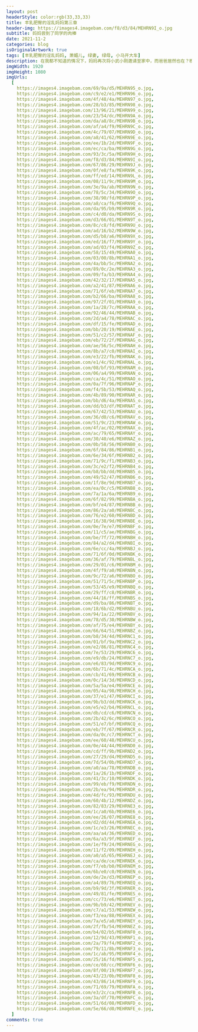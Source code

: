 ```yaml
---
layout: post
headerStyle: color:rgb(33,33,33)
title: 丰乳肥臀的淫乱妈妈第三章
header-img: https://images4.imagebam.com/f8/d3/84/MEHRN9I_o.jpg
subtitle: 妈妈尝到了同学的肉棒
date: 2021-11-2
categories: blog
isOriginalArtwork: true
tags: [丰乳肥臀的淫乱妈妈, 萧媚儿, 绿妻, 绿母, 小马开大车]
description: 在我都不知道的情况下，妈妈再次将小武小刚邀请至家中，而爸爸居然也在？晚饭过后，我找借口出门，给爸爸妈妈小武小刚四人留出足够的时间后再偷偷返回，不出意外的，从门外偷窥到了令人血脉喷张的淫靡画面。
imgWidth: 1920
imgHeight: 1080
imgUrls:
  [
    https://images4.imagebam.com/69/9a/d5/MEHRN95_o.jpg,
    https://images4.imagebam.com/c9/e2/e1/MEHRN96_o.jpg,
    https://images4.imagebam.com/4f/48/4a/MEHRN97_o.jpg,
    https://images4.imagebam.com/28/b3/85/MEHRN98_o.jpg,
    https://images4.imagebam.com/13/96/21/MEHRN99_o.jpg,
    https://images4.imagebam.com/23/54/dc/MEHRN9A_o.jpg,
    https://images4.imagebam.com/da/a8/8c/MEHRN9B_o.jpg,
    https://images4.imagebam.com/af/a4/f9/MEHRN9C_o.jpg,
    https://images4.imagebam.com/4c/79/07/MEHRN9D_o.jpg,
    https://images4.imagebam.com/a8/41/62/MEHRN9E_o.jpg,
    https://images4.imagebam.com/ee/1b/2d/MEHRN9F_o.jpg,
    https://images4.imagebam.com/ec/ca/ba/MEHRN9G_o.jpg,
    https://images4.imagebam.com/93/3c/5a/MEHRN9H_o.jpg,
    https://images4.imagebam.com/f8/d3/84/MEHRN9I_o.jpg,
    https://images4.imagebam.com/67/86/29/MEHRN9J_o.jpg,
    https://images4.imagebam.com/0f/e8/fa/MEHRN9K_o.jpg,
    https://images4.imagebam.com/ff/ed/14/MEHRN9L_o.jpg,
    https://images4.imagebam.com/08/11/9c/MEHRN9M_o.jpg,
    https://images4.imagebam.com/3e/9a/ab/MEHRN9N_o.jpg,
    https://images4.imagebam.com/78/5c/34/MEHRN9O_o.jpg,
    https://images4.imagebam.com/38/90/fd/MEHRN9P_o.jpg,
    https://images4.imagebam.com/a8/ca/f6/MEHRN9Q_o.jpg,
    https://images4.imagebam.com/da/95/b9/MEHRN9R_o.jpg,
    https://images4.imagebam.com/c4/d0/da/MEHRN9S_o.jpg,
    https://images4.imagebam.com/d3/66/01/MEHRN9T_o.jpg,
    https://images4.imagebam.com/8c/c8/fd/MEHRN9U_o.jpg,
    https://images4.imagebam.com/ad/16/b2/MEHRN9W_o.jpg,
    https://images4.imagebam.com/d5/b8/a6/MEHRN9X_o.jpg,
    https://images4.imagebam.com/ed/16/f7/MEHRN9Y_o.jpg,
    https://images4.imagebam.com/ad/03/f4/MEHRN9Z_o.jpg,
    https://images4.imagebam.com/58/15/49/MEHRNA0_o.jpg,
    https://images4.imagebam.com/03/00/8b/MEHRNA1_o.jpg,
    https://images4.imagebam.com/4a/bb/5c/MEHRNA2_o.jpg,
    https://images4.imagebam.com/89/0c/2e/MEHRNA3_o.jpg,
    https://images4.imagebam.com/09/fa/b3/MEHRNA4_o.jpg,
    https://images4.imagebam.com/42/32/17/MEHRNA5_o.jpg,
    https://images4.imagebam.com/a2/41/87/MEHRNA6_o.jpg,
    https://images4.imagebam.com/71/6f/eb/MEHRNA7_o.jpg,
    https://images4.imagebam.com/b2/66/ba/MEHRNA8_o.jpg,
    https://images4.imagebam.com/97/2f/01/MEHRNA9_o.jpg,
    https://images4.imagebam.com/1a/28/7c/MEHRNAA_o.jpg,
    https://images4.imagebam.com/92/46/44/MEHRNAB_o.jpg,
    https://images4.imagebam.com/2d/a4/78/MEHRNAC_o.jpg,
    https://images4.imagebam.com/df/15/fe/MEHRNAD_o.jpg,
    https://images4.imagebam.com/bb/20/19/MEHRNAE_o.jpg,
    https://images4.imagebam.com/51/c2/57/MEHRNAF_o.jpg,
    https://images4.imagebam.com/eb/72/2f/MEHRNAG_o.jpg,
    https://images4.imagebam.com/ae/56/5c/MEHRNAH_o.jpg,
    https://images4.imagebam.com/8b/a7/c0/MEHRNAI_o.jpg,
    https://images4.imagebam.com/e3/22/fb/MEHRNAK_o.jpg,
    https://images4.imagebam.com/e1/4c/92/MEHRNAL_o.jpg,
    https://images4.imagebam.com/08/bf/93/MEHRNAM_o.jpg,
    https://images4.imagebam.com/06/a4/99/MEHRNAN_o.jpg,
    https://images4.imagebam.com/ca/4c/51/MEHRNAO_o.jpg,
    https://images4.imagebam.com/0a/7f/96/MEHRNAP_o.jpg,
    https://images4.imagebam.com/f4/5b/53/MEHRNAQ_o.jpg,
    https://images4.imagebam.com/4b/89/90/MEHRNAR_o.jpg,
    https://images4.imagebam.com/bb/d6/4a/MEHRNAS_o.jpg,
    https://images4.imagebam.com/dd/b3/df/MEHRNAT_o.jpg,
    https://images4.imagebam.com/67/42/53/MEHRNAU_o.jpg,
    https://images4.imagebam.com/36/d0/c6/MEHRNAV_o.jpg,
    https://images4.imagebam.com/51/9c/23/MEHRNAW_o.jpg,
    https://images4.imagebam.com/4f/ac/02/MEHRNAX_o.jpg,
    https://images4.imagebam.com/ac/79/65/MEHRNAY_o.jpg,
    https://images4.imagebam.com/30/40/e6/MEHRNAZ_o.jpg,
    https://images4.imagebam.com/0b/58/56/MEHRNB0_o.jpg,
    https://images4.imagebam.com/6f/84/86/MEHRNB1_o.jpg,
    https://images4.imagebam.com/6e/34/6f/MEHRNB2_o.jpg,
    https://images4.imagebam.com/71/9c/f1/MEHRNB3_o.jpg,
    https://images4.imagebam.com/3c/e2/f2/MEHRNB4_o.jpg,
    https://images4.imagebam.com/b8/bb/dd/MEHRNB5_o.jpg,
    https://images4.imagebam.com/49/52/47/MEHRNB6_o.jpg,
    https://images4.imagebam.com/1f/8e/9d/MEHRNB7_o.jpg,
    https://images4.imagebam.com/ea/0c/c5/MEHRNB8_o.jpg,
    https://images4.imagebam.com/7a/1a/6a/MEHRNB9_o.jpg,
    https://images4.imagebam.com/6f/82/99/MEHRNBA_o.jpg,
    https://images4.imagebam.com/bf/e4/87/MEHRNBB_o.jpg,
    https://images4.imagebam.com/86/2a/a0/MEHRNBC_o.jpg,
    https://images4.imagebam.com/76/e2/60/MEHRNBD_o.jpg,
    https://images4.imagebam.com/16/38/9d/MEHRNBE_o.jpg,
    https://images4.imagebam.com/0e/7e/e7/MEHRNBF_o.jpg,
    https://images4.imagebam.com/11/c5/ae/MEHRNBG_o.jpg,
    https://images4.imagebam.com/be/7f/72/MEHRNBH_o.jpg,
    https://images4.imagebam.com/84/a2/d4/MEHRNBI_o.jpg,
    https://images4.imagebam.com/6e/cc/4a/MEHRNBJ_o.jpg,
    https://images4.imagebam.com/71/6f/0d/MEHRNBK_o.jpg,
    https://images4.imagebam.com/36/af/79/MEHRNBL_o.jpg,
    https://images4.imagebam.com/29/01/c6/MEHRNBM_o.jpg,
    https://images4.imagebam.com/4f/f9/a0/MEHRNBN_o.jpg,
    https://images4.imagebam.com/9c/72/a6/MEHRNBO_o.jpg,
    https://images4.imagebam.com/51/71/5c/MEHRNBP_o.jpg,
    https://images4.imagebam.com/53/45/e9/MEHRNBQ_o.jpg,
    https://images4.imagebam.com/29/ff/c8/MEHRNBR_o.jpg,
    https://images4.imagebam.com/44/16/ff/MEHRNBS_o.jpg,
    https://images4.imagebam.com/d9/ba/86/MEHRNBT_o.jpg,
    https://images4.imagebam.com/18/6b/d2/MEHRNBU_o.jpg,
    https://images4.imagebam.com/94/1a/22/MEHRNBV_o.jpg,
    https://images4.imagebam.com/78/d5/30/MEHRNBW_o.jpg,
    https://images4.imagebam.com/af/75/e4/MEHRNBY_o.jpg,
    https://images4.imagebam.com/66/64/51/MEHRNBZ_o.jpg,
    https://images4.imagebam.com/b8/34/4d/MEHRNC1_o.jpg,
    https://images4.imagebam.com/01/bf/9a/MEHRNC2_o.jpg,
    https://images4.imagebam.com/e2/86/81/MEHRNC4_o.jpg,
    https://images4.imagebam.com/7e/53/29/MEHRNC6_o.jpg,
    https://images4.imagebam.com/e9/db/24/MEHRNC7_o.jpg,
    https://images4.imagebam.com/e6/83/9d/MEHRNC9_o.jpg,
    https://images4.imagebam.com/6b/71/4c/MEHRNCA_o.jpg,
    https://images4.imagebam.com/cb/41/69/MEHRNCB_o.jpg,
    https://images4.imagebam.com/0c/14/3d/MEHRNCD_o.jpg,
    https://images4.imagebam.com/5a/5a/e4/MEHRNCE_o.jpg,
    https://images4.imagebam.com/05/4a/98/MEHRNCH_o.jpg,
    https://images4.imagebam.com/37/e1/47/MEHRNCI_o.jpg,
    https://images4.imagebam.com/9b/b3/dd/MEHRNCK_o.jpg,
    https://images4.imagebam.com/e5/e2/b4/MEHRNCL_o.jpg,
    https://images4.imagebam.com/db/cd/c6/MEHRNCN_o.jpg,
    https://images4.imagebam.com/2b/42/6c/MEHRNCO_o.jpg,
    https://images4.imagebam.com/51/e7/bf/MEHRNCQ_o.jpg,
    https://images4.imagebam.com/eb/7f/67/MEHRNCR_o.jpg,
    https://images4.imagebam.com/da/0c/c7/MEHRNCT_o.jpg,
    https://images4.imagebam.com/ee/60/48/MEHRNCU_o.jpg,
    https://images4.imagebam.com/0e/44/44/MEHRND0_o.jpg,
    https://images4.imagebam.com/cd/ff/9b/MEHRND2_o.jpg,
    https://images4.imagebam.com/27/29/d4/MEHRND5_o.jpg,
    https://images4.imagebam.com/7d/54/0b/MEHRND7_o.jpg,
    https://images4.imagebam.com/a0/aa/78/MEHRNDB_o.jpg,
    https://images4.imagebam.com/1a/26/1b/MEHRNDF_o.jpg,
    https://images4.imagebam.com/41/3c/10/MEHRNDK_o.jpg,
    https://images4.imagebam.com/99/eb/f9/MEHRNDN_o.jpg,
    https://images4.imagebam.com/2b/ea/94/MEHRNDR_o.jpg,
    https://images4.imagebam.com/4d/fc/93/MEHRNDU_o.jpg,
    https://images4.imagebam.com/60/4b/12/MEHRNDZ_o.jpg,
    https://images4.imagebam.com/82/83/29/MEHRNE3_o.jpg,
    https://images4.imagebam.com/1c/a0/6b/MEHRNE6_o.jpg,
    https://images4.imagebam.com/ee/26/07/MEHRNE8_o.jpg,
    https://images4.imagebam.com/d2/dd/44/MEHRNEA_o.jpg,
    https://images4.imagebam.com/1c/e3/26/MEHRNEC_o.jpg,
    https://images4.imagebam.com/aa/a4/36/MEHRNED_o.jpg,
    https://images4.imagebam.com/6a/a3/9f/MEHRNEF_o.jpg,
    https://images4.imagebam.com/1e/f9/24/MEHRNEG_o.jpg,
    https://images4.imagebam.com/11/f2/09/MEHRNEH_o.jpg,
    https://images4.imagebam.com/a0/a5/65/MEHRNEJ_o.jpg,
    https://images4.imagebam.com/ca/de/ce/MEHRNEK_o.jpg,
    https://images4.imagebam.com/f7/eb/b0/MEHRNEM_o.jpg,
    https://images4.imagebam.com/6b/e0/c0/MEHRNEN_o.jpg,
    https://images4.imagebam.com/de/2e/d3/MEHRNEP_o.jpg,
    https://images4.imagebam.com/a4/89/76/MEHRNEQ_o.jpg,
    https://images4.imagebam.com/b9/9d/3f/MEHRNER_o.jpg,
    https://images4.imagebam.com/49/81/fe/MEHRNES_o.jpg,
    https://images4.imagebam.com/cc/73/e6/MEHRNET_o.jpg,
    https://images4.imagebam.com/9b/b9/42/MEHRNEV_o.jpg,
    https://images4.imagebam.com/c7/a1/53/MEHRNEW_o.jpg,
    https://images4.imagebam.com/f3/ea/88/MEHRNEX_o.jpg,
    https://images4.imagebam.com/7a/e5/a0/MEHRNEY_o.jpg,
    https://images4.imagebam.com/2f/fb/54/MEHRNEZ_o.jpg,
    https://images4.imagebam.com/b4/02/b5/MEHRNF0_o.jpg,
    https://images4.imagebam.com/12/9d/43/MEHRNF1_o.jpg,
    https://images4.imagebam.com/2a/79/f4/MEHRNF2_o.jpg,
    https://images4.imagebam.com/79/11/8b/MEHRNF3_o.jpg,
    https://images4.imagebam.com/1c/ab/95/MEHRNF4_o.jpg,
    https://images4.imagebam.com/25/16/fd/MEHRNF5_o.jpg,
    https://images4.imagebam.com/ce/60/cc/MEHRNF6_o.jpg,
    https://images4.imagebam.com/8f/00/19/MEHRNF7_o.jpg,
    https://images4.imagebam.com/43/23/0b/MEHRNF8_o.jpg,
    https://images4.imagebam.com/43/86/14/MEHRNF9_o.jpg,
    https://images4.imagebam.com/71/69/79/MEHRNFA_o.jpg,
    https://images4.imagebam.com/e3/2c/ca/MEHRNFB_o.jpg,
    https://images4.imagebam.com/3a/df/70/MEHRNFC_o.jpg,
    https://images4.imagebam.com/51/6d/08/MEHRNFD_o.jpg,
    https://images4.imagebam.com/5e/66/d0/MEHRNFE_o.jpg,
  ]
comments: true
---
```

